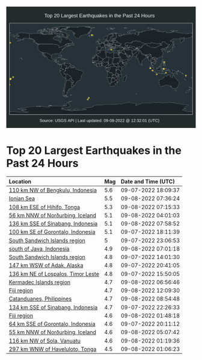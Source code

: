 ![Map](./map.png)

# Top 20 Largest Earthquakes in the Past 24 Hours

| Location | Mag | Date and Time (UTC) |
|:---|:---|:---|
| [110 km NW of Bengkulu, Indonesia](https://earthquake.usgs.gov/earthquakes/eventpage/us6000ihx6) | 5.6 | 09-07-2022 18:09:37 |
| [Ionian Sea](https://earthquake.usgs.gov/earthquakes/eventpage/us6000ii2v) | 5.5 | 09-08-2022 07:36:24 |
| [108 km ESE of Hihifo, Tonga](https://earthquake.usgs.gov/earthquakes/eventpage/us6000ii2q) | 5.3 | 09-08-2022 07:15:33 |
| [56 km NNW of Norðurþing, Iceland](https://earthquake.usgs.gov/earthquakes/eventpage/us6000ii1h) | 5.1 | 09-08-2022 04:01:03 |
| [136 km SSE of Sinabang, Indonesia](https://earthquake.usgs.gov/earthquakes/eventpage/us6000ii32) | 5.1 | 09-08-2022 07:58:52 |
| [100 km SE of Gorontalo, Indonesia](https://earthquake.usgs.gov/earthquakes/eventpage/us6000ihx9) | 5.1 | 09-07-2022 18:11:39 |
| [South Sandwich Islands region](https://earthquake.usgs.gov/earthquakes/eventpage/us6000ihzz) | 5 | 09-07-2022 23:06:53 |
| [south of Java, Indonesia](https://earthquake.usgs.gov/earthquakes/eventpage/us6000ii2m) | 4.9 | 09-08-2022 07:01:18 |
| [South Sandwich Islands region](https://earthquake.usgs.gov/earthquakes/eventpage/us7000i5zx) | 4.8 | 09-07-2022 14:01:30 |
| [147 km WSW of Adak, Alaska](https://earthquake.usgs.gov/earthquakes/eventpage/us6000ihz6) | 4.8 | 09-07-2022 20:41:05 |
| [136 km NE of Lospalos, Timor Leste](https://earthquake.usgs.gov/earthquakes/eventpage/us7000i61x) | 4.8 | 09-07-2022 15:50:05 |
| [Kermadec Islands region](https://earthquake.usgs.gov/earthquakes/eventpage/us6000ii2j) | 4.7 | 09-08-2022 06:56:46 |
| [Fiji region](https://earthquake.usgs.gov/earthquakes/eventpage/us6000ii4h) | 4.7 | 09-08-2022 12:09:30 |
| [Catanduanes, Philippines](https://earthquake.usgs.gov/earthquakes/eventpage/us6000ii3e) | 4.7 | 09-08-2022 08:54:48 |
| [134 km SSE of Sinabang, Indonesia](https://earthquake.usgs.gov/earthquakes/eventpage/us6000ihzq) | 4.7 | 09-07-2022 22:26:33 |
| [Fiji region](https://earthquake.usgs.gov/earthquakes/eventpage/us6000ii11) | 4.6 | 09-08-2022 01:48:18 |
| [64 km SSE of Gorontalo, Indonesia](https://earthquake.usgs.gov/earthquakes/eventpage/us6000ihz2) | 4.6 | 09-07-2022 20:11:12 |
| [55 km NNW of Norðurþing, Iceland](https://earthquake.usgs.gov/earthquakes/eventpage/us6000ii1w) | 4.6 | 09-08-2022 05:07:42 |
| [116 km NW of Sola, Vanuatu](https://earthquake.usgs.gov/earthquakes/eventpage/us6000ii0y) | 4.6 | 09-08-2022 01:19:36 |
| [297 km WNW of Haveluloto, Tonga](https://earthquake.usgs.gov/earthquakes/eventpage/us6000ii0w) | 4.5 | 09-08-2022 01:06:23 |
